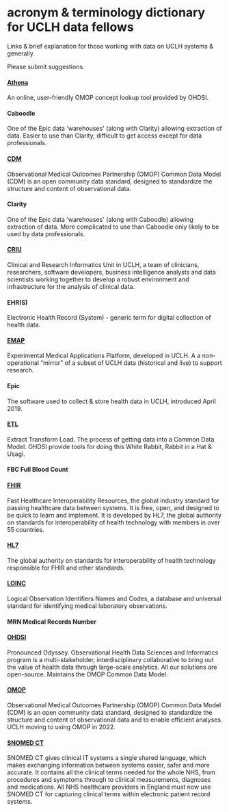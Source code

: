 # acronym & terminology dictionary for UCLH data fellows

Links & brief explanation for those working with data on UCLH systems & generally.

Please submit suggestions.

<!-- for comments that won't appear online -->


#### [Athena](https://athena.ohdsi.org) 
An online, user-friendly OMOP concept lookup tool provided by OHDSI.

#### Caboodle
One of the Epic data 'warehouses' (along with Clarity) allowing extraction of data. Easier to use than Clarity, difficult to get access except for data professionals.

#### [CDM](https://ohdsi.github.io/CommonDataModel/)
Observational Medical Outcomes Partnership (OMOP) Common Data Model (CDM) is an open community data standard, designed to standardize the structure and content of observational data.

#### Clarity
One of the Epic data 'warehouses' (along with Caboodle) allowing extraction of data. More complicated to use than Caboodle only likely to be used by data professionals.

#### [CRIU](https://www.uclh.nhs.uk/research/clinical-and-research-informatics-unit)
Clinical and Research Informatics Unit in UCLH, a team of clinicians, researchers, software developers, business intelligence analysts and data scientists working together to develop a robust environment and infrastructure for the analysis of clinical data.

#### EHR(S)
Electronic Health Record (System) - generic term for digital collection of health data.

#### [EMAP](https://www.uclhospitals.brc.nihr.ac.uk/criu/data-infrastructure)
Experimental Medical Applications Platform, developed in UCLH. A a non-operational “mirror” of a subset of UCLH data (historical and live) to support research.

#### Epic
The software used to collect & store health data in UCLH, introduced April 2019.

#### [ETL](https://ohdsi.github.io/TheBookOfOhdsi/ExtractTransformLoad.html)
Extract Transform Load. The process of getting data into a Common Data Model. OHDSI provide tools for doing this White Rabbit, Rabbit in a Hat & Usagi.

#### FBC Full Blood Count

#### [FHIR](https://digital.nhs.uk/services/fhir-apis)
Fast Healthcare Interoperability Resources, the global industry standard for passing healthcare data between systems. It is free, open, and designed to be quick to learn and implement. It is developed by HL7, the global authority on standards for interoperability of health technology with members in over 55 countries.

#### [HL7](https://en.wikipedia.org/wiki/Health_Level_7)
The global authority on standards for interoperability of health technology responsible for FHIR and other standards.

#### [LOINC](https://loinc.org/)
Logical Observation Identifiers Names and Codes, a database and universal standard for identifying medical laboratory observations.

#### MRN Medical Records Number

#### [OHDSI](https://www.ohdsi.org/)
Pronounced Odyssey. Observational Health Data Sciences and Informatics program is a multi-stakeholder, interdisciplinary collaborative to bring out the value of health data through large-scale analytics. All our solutions are open-source. Maintains the OMOP Common Data Model.

#### [OMOP](https://ohdsi.github.io/CommonDataModel/)
Observational Medical Outcomes Partnership (OMOP) Common Data Model (CDM) is an open community data standard, designed to standardize the structure and content of observational data and to enable efficient analyses. UCLH moving to using OMOP in 2022.

#### [SNOMED CT](https://digital.nhs.uk/services/terminology-and-classifications/snomed-ct)
SNOMED CT gives clinical IT systems a single shared language, which makes exchanging information between systems easier, safer and more accurate. It contains all the clinical terms needed for the whole NHS, from procedures and symptoms through to clinical measurements, diagnoses and medications. All NHS healthcare providers in England must now use SNOMED CT for capturing clinical terms within electronic patient record systems.
